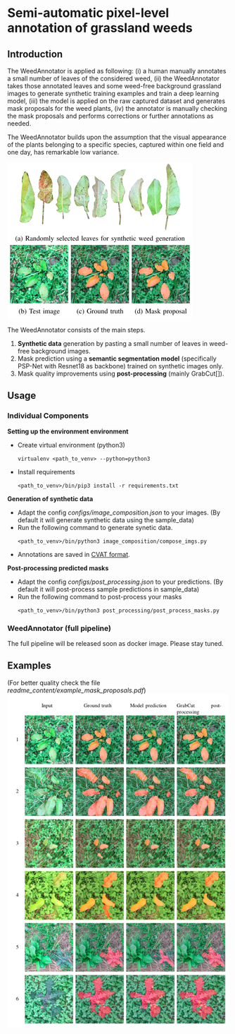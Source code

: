 # Semi-automatic pixel-level annotation of grassland weeds

## Introduction
The WeedAnnotator is applied as following: (i) a human manually annotates a small number of leaves of the considered weed, 
(ii) the WeedAnnotator takes those annotated leaves and some weed-free background grassland images to generate synthetic training examples and train a deep learning model, 
(iii) the model is applied on the raw captured dataset and generates mask proposals for the weed plants, 
(iv) the annotator is manually checking the mask proposals and performs corrections or further annotations as needed.

The WeedAnnotator builds upon the assumption that the visual appearance of the plants belonging to a specific species, captured within one field and one day, has remarkable low variance.

![img](./readme_content/into-pic.png "img")

The WeedAnnotator consists of the main steps.
1. __Synthetic data__ generation by pasting a small number of leaves in weed-free background images.
2. Mask prediction using a __semantic segmentation model__ (specifically PSP-Net with Resnet18 as backbone) trained on synthetic images only.
3. Mask quality improvements using __post-processing__ (mainly GrabCut[]).

## Usage
### Individual Components
__Setting up the environment environment__
* Create virtual environment (python3)
    ```
    virtualenv <path_to_venv> --python=python3
    ```
* Install requirements
    ```
    <path_to_venv>/bin/pip3 install -r requirements.txt
    ```

__Generation of synthetic data__

* Adapt the config _configs/image_composition.json_ to your images. (By default it will generate synthetic data using the sample_data)
* Run the following command to generate synetic data.
    ```
    <path_to_venv>/bin/python3 image_composition/compose_imgs.py
    ```
* Annotations are saved in [CVAT format](https://github.com/openvinotoolkit/cvat/blob/develop/cvat/apps/documentation/xml_format.md).


__Post-processing predicted masks__
* Adapt the config _configs/post_processing.json_ to your predictions. (By default it will post-process sample predictions in sample_data)
* Run the following command to post-process your masks
    ```
    <path_to_venv>/bin/python3 post_processing/post_process_masks.py
    ```
### WeedAnnotator (full pipeline)
The full pipeline will be released soon as docker image. Please stay tuned.

## Examples
(For better quality check the file _readme_content/example_mask_proposals.pdf_)
![img](./readme_content/example_mask_proposals.png "img")


